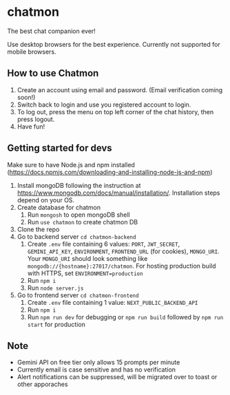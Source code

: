 # chatmon
 The best chat companion ever!

 Use desktop browsers for the best experience. Currently not supported for mobile browsers.
   
## How to use Chatmon

1. Create an account using email and password. (Email verification coming soon!)
2. Switch back to login and use you registered account to login.
3. To log out, press the menu on top left corner of the chat history, then press logout.
4. Have fun!


## Getting started for devs

Make sure to have Node.js and npm installed (https://docs.npmjs.com/downloading-and-installing-node-js-and-npm)

1. Install mongoDB following the instruction at https://www.mongodb.com/docs/manual/installation/. Installation steps depend on your OS.
2. Create database for chatmon  
   1. Run `mongosh` to open mongoDB shell
   2. Run `use chatmon` to create chatmon DB
3. Clone the repo
4. Go to backend server `cd chatmon-backend`
   1. Create `.env` file containing 6 values: `PORT`, `JWT_SECRET`, `GEMINI_API_KEY`, `ENVIRONMENT`, `FRONTEND_URL` (for cookies), `MONGO_URI`. Your `MONGO_URI` should look something like  `mongodb://{hostname}:27017/chatmon`. For hosting production build with HTTPS, set `ENVIRONMENT=production`
   2. Run `npm i`
   3. Run `node server.js`
5. Go to frontend server `cd chatmon-frontend`
   1. Create `.env` file containing 1 value: `NEXT_PUBLIC_BACKEND_API`
   2. Run `npm i`
   3. Run `npm run dev` for debugging or `npm run build` followed by `npm run start` for production


## Note
- Gemini API on free tier only allows 15 prompts per minute
- Currently email is case sensitive and has no verification
- Alert notifications can be suppressed, will be migrated over to toast or other apporaches